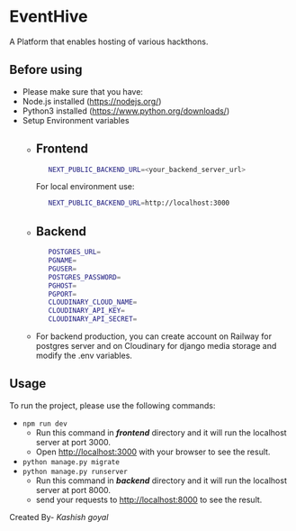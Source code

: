 # EventHive

A Platform that enables hosting of various hackthons.

## Before using

- Please make sure that you have:
 - Node.js installed (https://nodejs.org/)
 - Python3 installed (https://www.python.org/downloads/)
 - Setup Environment variables
   - ## Frontend
      ```bash
         NEXT_PUBLIC_BACKEND_URL=<your_backend_server_url>
      ```
      For local environment use:
      ```bash
         NEXT_PUBLIC_BACKEND_URL=http://localhost:3000
      ```
   - ## Backend
      ```bash
         POSTGRES_URL=
         PGNAME=
         PGUSER=
         POSTGRES_PASSWORD=
         PGHOST=
         PGPORT=
         CLOUDINARY_CLOUD_NAME=
         CLOUDINARY_API_KEY=
         CLOUDINARY_API_SECRET=
      ```
   - For backend production, you can create account on Railway for postgres server and 
   on Cloudinary for django media storage and modify the .env variables.


## Usage

To run the project, please use the following commands:
 - `npm run dev`
    - Run this command in **_frontend_** directory and it will run the localhost server at port 3000.
    - Open [http://localhost:3000](http://localhost:3000) with your browser to see the result.
 - `python manage.py migrate`
 - `python manage.py runserver`
    - Run this command in **_backend_** directory and it will run the localhost server at port 8000.
    - send your requests to [http://localhost:8000](http://localhost:8000) to see the result.

Created By- _Kashish goyal_
